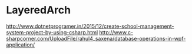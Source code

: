 # LayeredArch
http://www.dotnetprogramer.in/2015/12/create-school-management-system-project-by-using-csharp.html
http://www.c-sharpcorner.com/UploadFile/rahul4_saxena/database-operations-in-wpf-application/
